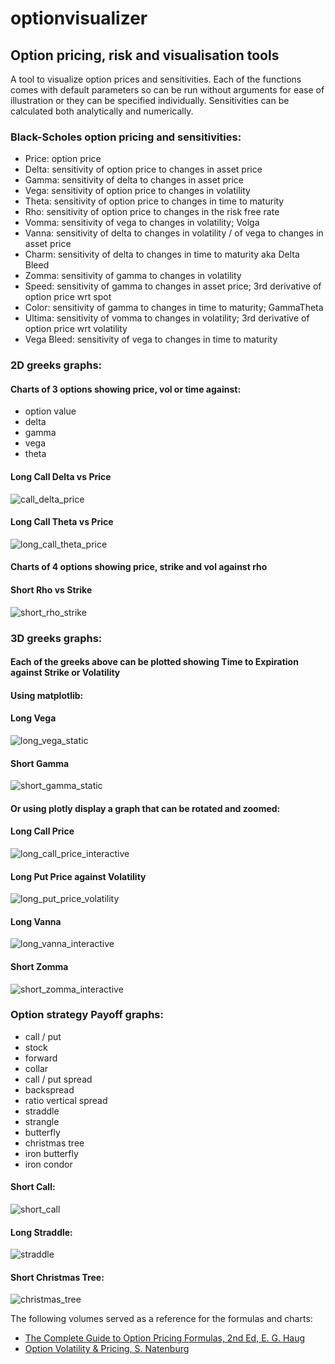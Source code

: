# optionvisualizer
## Option pricing, risk and visualisation tools

A tool to visualize option prices and sensitivities. 
Each of the functions comes with default parameters so can be run without arguments for ease of illustration or they can be specified individually. Sensitivities can be calculated both analytically and numerically.

### Black-Scholes option pricing and sensitivities:
  - Price: option price 
  - Delta: sensitivity of option price to changes in asset price
  - Gamma: sensitivity of delta to changes in asset price
  - Vega: sensitivity of option price to changes in volatility
  - Theta: sensitivity of option price to changes in time to maturity
  - Rho: sensitivity of option price to changes in the risk free rate
  - Vomma: sensitivity of vega to changes in volatility; Volga
  - Vanna: sensitivity of delta to changes in volatility / of vega to changes in asset price
  - Charm: sensitivity of delta to changes in time to maturity aka Delta Bleed
  - Zomma: sensitivity of gamma to changes in volatility
  - Speed: sensitivity of gamma to changes in asset price; 3rd derivative of option price wrt spot
  - Color: sensitivity of gamma to changes in time to maturity; GammaTheta
  - Ultima: sensitivity of vomma to changes in volatility; 3rd derivative of option price wrt volatility
  - Vega Bleed: sensitivity of vega to changes in time to maturity

### 2D greeks graphs:
#### Charts of 3 options showing price, vol or time against:
  - option value
  - delta
  - gamma
  - vega
  - theta

#### Long Call Delta vs Price
![call_delta_price](images/call_delta_price.png)

#### Long Call Theta vs Price
![long_call_theta_price](images/long_call_theta_price.png)

#### Charts of 4 options showing price, strike and vol against rho
#### Short Rho vs Strike
![short_rho_strike](images/short_rho_strike.png)


### 3D greeks graphs:
#### Each of the greeks above can be plotted showing Time to Expiration against Strike or Volatility
#### Using matplotlib: 

#### Long Vega
![long_vega_static](images/long_vega_static.png)

#### Short Gamma
![short_gamma_static](images/short_gamma_static.png)

#### Or using plotly display a graph that can be rotated and zoomed:
#### Long Call Price
![long_call_price_interactive](images/long_call_price_interactive.png)

#### Long Put Price against Volatility
![long_put_price_volatility](images/long_put_price_volatility.png)

#### Long Vanna
![long_vanna_interactive](images/long_vanna_interactive.png)

#### Short Zomma
![short_zomma_interactive](images/short_zomma_interactive.png) 


### Option strategy Payoff graphs:
  - call / put
  - stock
  - forward
  - collar 
  - call / put spread
  - backspread
  - ratio vertical spread
  - straddle
  - strangle
  - butterfly
  - christmas tree
  - iron butterfly
  - iron condor

#### Short Call:
![short_call](images/short_call.png)

#### Long Straddle:
![straddle](images/straddle.png)

#### Short Christmas Tree:
![christmas_tree](images/christmas_tree.png)

The following volumes served as a reference for the formulas and charts:
* [The Complete Guide to Option Pricing Formulas, 2nd Ed, E. G. Haug]
* [Option Volatility & Pricing, S. Natenburg]
  
[The Complete Guide to Option Pricing Formulas, 2nd Ed, E. G. Haug]:<https://www.amazon.co.uk/Complete-Guide-Option-Pricing-Formulas/dp/0071389970/>
[Option Volatility & Pricing, S. Natenburg]:<https://www.amazon.co.uk/Option-Volatility-Pricing-Strategies-Techniques/dp/155738486X/>
